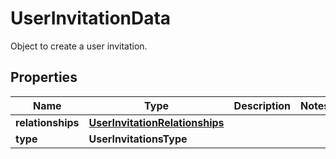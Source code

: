 # UserInvitationData

Object to create a user invitation.

## Properties

| Name              | Type                                                              | Description | Notes |
| ----------------- | ----------------------------------------------------------------- | ----------- | ----- |
| **relationships** | [**UserInvitationRelationships**](UserInvitationRelationships.md) |             |
| **type**          | **UserInvitationsType**                                           |             |
